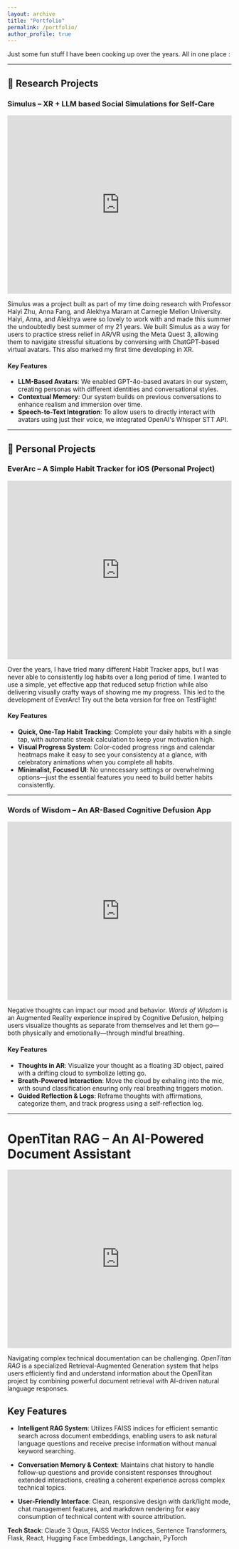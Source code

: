 ```yaml
---
layout: archive
title: "Portfolio"
permalink: /portfolio/
author_profile: true
---
```


Just some fun stuff I have been cooking up over the years. All in one place :

---

## 🧪 Research Projects

### Simulus – XR + LLM based Social Simulations for Self-Care

<iframe width="100%" height="400" src="https://www.youtube.com/embed/VIDEO_ID_1" frameborder="0" allowfullscreen></iframe>

Simulus was a project built as part of my time doing research with Professor Haiyi Zhu, Anna Fang, and Alekhya Maram at Carnegie Mellon University. Haiyi, Anna, and Alekhya were so lovely to work with and made this summer the undoubtedly best summer of my 21 years. We built Simulus as a way for users to practice stress relief in AR/VR using the Meta Quest 3, allowing them to navigate stressful situations by conversing with ChatGPT-based virtual avatars. This also marked my first time developing in XR.

#### Key Features
* **LLM-Based Avatars**: We enabled GPT-4o-based avatars in our system, creating personas with different identities and conversational styles.
* **Contextual Memory**: Our system builds on previous conversations to enhance realism and immersion over time.
* **Speech-to-Text Integration**: To allow users to directly interact with avatars using just their voice, we integrated OpenAI's Whisper STT API.

---

## 🚀 Personal Projects

### EverArc – A Simple Habit Tracker for iOS (Personal Project)

<iframe width="100%" height="400" src="https://www.youtube.com/embed/VIDEO_ID_2" frameborder="0" allowfullscreen></iframe>

Over the years, I have tried many different Habit Tracker apps, but I was never able to consistently log habits over a long period of time. I wanted to use a simple, yet effective app that reduced setup friction while also delivering visually crafty ways of showing me my progress. This led to the development of EverArc! Try out the beta version for free on TestFlight!

#### Key Features
* **Quick, One-Tap Habit Tracking**: Complete your daily habits with a single tap, with automatic streak calculation to keep your motivation high.
* **Visual Progress System**: Color-coded progress rings and calendar heatmaps make it easy to see your consistency at a glance, with celebratory animations when you complete all habits.
* **Minimalist, Focused UI**: No unnecessary settings or overwhelming options—just the essential features you need to build better habits consistently.

---

### Words of Wisdom – An AR-Based Cognitive Defusion App

<iframe width="100%" height="400" src="https://www.youtube.com/embed/VIDEO_ID_WISDOM" frameborder="0" allowfullscreen></iframe>

Negative thoughts can impact our mood and behavior. *Words of Wisdom* is an Augmented Reality experience inspired by Cognitive Defusion, helping users visualize thoughts as separate from themselves and let them go—both physically and emotionally—through mindful breathing.

#### Key Features
* **Thoughts in AR**: Visualize your thought as a floating 3D object, paired with a drifting cloud to symbolize letting go.
* **Breath-Powered Interaction**: Move the cloud by exhaling into the mic, with sound classification ensuring only real breathing triggers motion.
* **Guided Reflection & Logs**: Reframe thoughts with affirmations, categorize them, and track progress using a self-reflection log.


---

# OpenTitan RAG – An AI-Powered Document Assistant

<iframe width="100%" height="400" src="https://www.youtube.com/embed/VIDEO_ID_OPENTITAN" frameborder="0" allowfullscreen></iframe>

Navigating complex technical documentation can be challenging. *OpenTitan RAG* is a specialized Retrieval-Augmented Generation system that helps users efficiently find and understand information about the OpenTitan project by combining powerful document retrieval with AI-driven natural language responses.

## Key Features

* **Intelligent RAG System**: Utilizes FAISS indices for efficient semantic search across document embeddings, enabling users to ask natural language questions and receive precise information without manual keyword searching.

* **Conversation Memory & Context**: Maintains chat history to handle follow-up questions and provide consistent responses throughout extended interactions, creating a coherent experience across complex technical topics.

* **User-Friendly Interface**: Clean, responsive design with dark/light mode, chat management features, and markdown rendering for easy consumption of technical content with source attribution.

**Tech Stack**: Claude 3 Opus, FAISS Vector Indices, Sentence Transformers, Flask, React, Hugging Face Embeddings, Langchain, PyTorch


